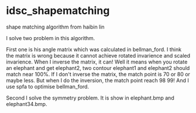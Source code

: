 idsc_shapematching
==================

shape matching algorithm from haibin lin

I solve two problem in this algorithm.

First one is his angle matrix which was calculated in bellman_ford. I think the matrix is wrong because it cannot achieve 
rotated invarience and scaled invarience. When I inverse the matrix, it can! Well it means when you rotate an elephant and 
get elephant2, two contour elephant1 and elephant2 should match near 100%. If I don't inverse the matrix, the match point is 70
or 80 or maybe less. But when I do the inversion, the match point reach 98 99! And I use spfa to optimise bellman_ford.

Second I solve the symmetry problem. It is show in elephant.bmp and elephant34.bmp. 

